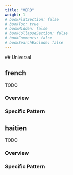 ```yaml
---
title: "VERB"
weight: 1
# bookFlatSection: false
# bookToc: true
# bookHidden: false
# bookCollapseSection: false
# bookComments: false
# bookSearchExclude: false
---
```


## Universal

## french

TODO
### Overview

### Specific Pattern




## haitien

TODO
### Overview

### Specific Pattern


